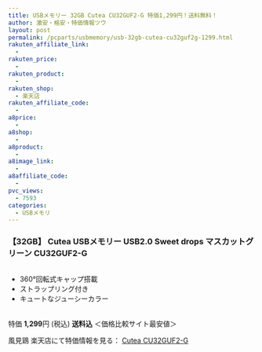 ```yaml
---
title: USBメモリー 32GB Cutea CU32GUF2-G 特価1,299円！送料無料！
author: 激安・格安・特価情報ツウ
layout: post
permalink: /pcparts/usbmemory/usb-32gb-cutea-cu32guf2g-1299.html
rakuten_affiliate_link:
  -
rakuten_price:
  -
rakuten_product:
  -
rakuten_shop:
  - 楽天店
rakuten_affiliate_code:
  -
a8price:
  -
a8shop:
  -
a8product:
  -
a8image_link:
  -
a8affiliate_code:
  -
pvc_views:
  - 7593
categories:
  - USBメモリ
---
```

### 【32GB】 Cutea USBメモリー USB2.0 Sweet drops マスカットグリーン CU32GUF2-G

<div class="img-bg2 img_L">
  <a href="//hb.afl.rakuten.co.jp/hgc/0ce5cd37.4dc4be8c.0ce5cd38.8442cdc4/?pc=http%3a%2f%2fitem.rakuten.co.jp%2fkazamidori%2f4571330921021%2f%3fscid%3daf_link_img&m=http%3a%2f%2fm.rakuten.co.jp%2fkazamidori%2fi%2f10005305%2f" target="_blank"><img src="//i2.wp.com/thumbnail.image.rakuten.co.jp/@0_mall/kazamidori/cabinet/products3/4571330921021.jpg?w=546" border="0" title="" alt="" data-recalc-dims="1" /></a>
</div>

<!--more-->

  * 360°回転式キャップ搭載
  * ストラップリング付き
  * キュートなジューシーカラー

<br clear="all" />特価 <span class="tokka-price"><strong>1,299</strong></span>円 (税込) **送料込** ＜価格比較サイト最安値＞

風見鶏 楽天店にて特価情報を見る： <a href="//hb.afl.rakuten.co.jp/hgc/0ce5cd37.4dc4be8c.0ce5cd38.8442cdc4/?pc=http%3a%2f%2fitem.rakuten.co.jp%2fkazamidori%2f4571330921021%2f%3fscid%3daf_link_img&m=http%3a%2f%2fm.rakuten.co.jp%2fkazamidori%2fi%2f10005305%2f" target="_blank"><span class="fs150p">Cutea CU32GUF2-G</span></a>